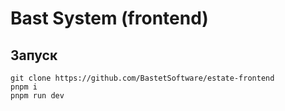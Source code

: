 # Bast System (frontend)

## Запуск

```
git clone https://github.com/BastetSoftware/estate-frontend
pnpm i
pnpm run dev
```
